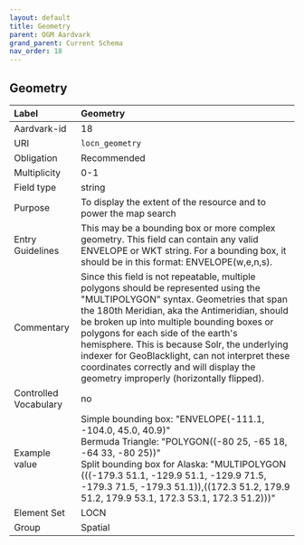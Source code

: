 ```yaml
---
layout: default
title: Geometry
parent: OGM Aardvark
grand_parent: Current Schema
nav_order: 18
---
```


## Geometry

| Label                 | Geometry                                                                                                        |
|:----------------------|:-------------------------------------------------------------------------------------------------------------------------|
| Aardvark-id           | 18                                                                                                                       |
| URI                   | `locn_geometry`                                                                                                          |
| Obligation            | Recommended                                                                                                              |
| Multiplicity          | 0-1                                                                                                                      |
| Field type            | string                                                                                                                   |
| Purpose               | To display the extent of the resource and to power the map search                                                        |
| Entry Guidelines      | This may be a bounding box or more complex geometry. This field can contain any valid ENVELOPE or WKT string. For a bounding box, it should be in this format: ENVELOPE(w,e,n,s). |
| Commentary            |  Since this field is not repeatable, multiple polygons should be represented using the "MULTIPOLYGON" syntax.  Geometries that span the 180th Meridian, aka the Antimeridian, should be broken up into multiple bounding boxes or polygons for each side of the earth's hemisphere. This is because Solr, the underlying indexer for GeoBlacklight, can not interpret these coordinates correctly and will display the geometry improperly (horizontally flipped).  |
| Controlled Vocabulary | no                                                                                                                       |
| Example value         | Simple bounding box: "ENVELOPE(-111.1, -104.0, 45.0, 40.9)"<br>Bermuda Triangle: "POLYGON((-80 25, -65 18, -64 33, -80 25))"<br>Split bounding box for Alaska: "MULTIPOLYGON (((-179.3 51.1, -129.9 51.1, -129.9 71.5, -179.3 71.5, -179.3 51.1)),((172.3 51.2, 179.9 51.2, 179.9 53.1, 172.3 53.1, 172.3 51.2)))"  |
| Element Set           | LOCN                                                                                                              |
| Group                 | Spatial                                                                                                                  |
